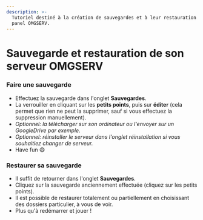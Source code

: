 ```yaml
---
description: >-
  Tutoriel destiné à la création de sauvegardes et à leur restauration via le
  panel OMGSERV.
---
```


# Sauvegarde et restauration de son serveur OMGSERV

### Faire une sauvegarde

* Effectuez la sauvegarde dans l'onglet **Sauvegardes**.
* La verrouiller en cliquant sur les **petits points**, puis sur **éditer** (cela permet que rien ne peut la supprimer, sauf si vous effectuez la suppression manuellement).
* _Optionnel: la télécharger sur son ordinateur ou l'envoyer sur un GoogleDrive par exemple._
* _Optionnel:  réinstaller le serveur dans l'onglet réinstallation si vous souhaitiez changer de serveur._
* Have fun :smile:

### Restaurer sa sauvegarde

* Il suffit de retourner dans l'onglet **Sauvegardes**.
* Cliquez sur la sauvegarde anciennement effectuée (cliquez sur les petits points).&#x20;
* Il est possible de restaurer totalement ou partiellement en choisissant des dossiers particulier, à vous de voir.
* Plus qu'à redémarrer et jouer !&#x20;
